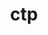 ---
permalink: /assets/teaching/R312//Reseau_CTP2024_2.ipynb
title: ctp
nav: false
nav_order: 5
cv_pdf: Reseau_CTP2024_2.ipynb
---